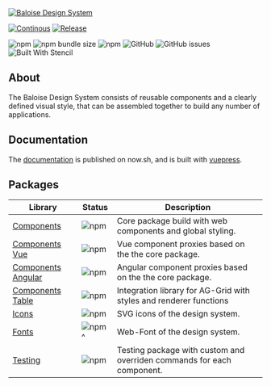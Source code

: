 <a href="https://baloise-design-system.vercel.app" target="blank">
    <img src="https://raw.githubusercontent.com/baloise/design-system/design-system/resources/images/banner.svg?sanitize=true" alt="Baloise Design System" />
</a>

<br>

[![Continous](https://github.com/baloise/design-system/actions/workflows/continous.yml/badge.svg?branch=master)](https://github.com/baloise/design-system/actions/workflows/continous.yml)
[![Release](https://github.com/baloise/design-system/actions/workflows/release.yml/badge.svg?branch=master)](https://github.com/baloise/design-system/actions/workflows/release.yml)

![npm](https://img.shields.io/npm/v/@baloise/design-system-components)
![npm bundle size](https://img.shields.io/bundlephobia/min/@baloise/design-system-components)
![npm](https://img.shields.io/npm/dt/@baloise/design-system-components)
![GitHub](https://img.shields.io/github/license/baloise/design-system)
![GitHub issues](https://img.shields.io/github/issues/baloise/design-system)
![Built With Stencil](https://img.shields.io/badge/-Built%20With%20Stencil-16161d.svg?logo=data%3Aimage%2Fsvg%2Bxml%3Bbase64%2CPD94bWwgdmVyc2lvbj0iMS4wIiBlbmNvZGluZz0idXRmLTgiPz4KPCEtLSBHZW5lcmF0b3I6IEFkb2JlIElsbHVzdHJhdG9yIDE5LjIuMSwgU1ZHIEV4cG9ydCBQbHVnLUluIC4gU1ZHIFZlcnNpb246IDYuMDAgQnVpbGQgMCkgIC0tPgo8c3ZnIHZlcnNpb249IjEuMSIgaWQ9IkxheWVyXzEiIHhtbG5zPSJodHRwOi8vd3d3LnczLm9yZy8yMDAwL3N2ZyIgeG1sbnM6eGxpbms9Imh0dHA6Ly93d3cudzMub3JnLzE5OTkveGxpbmsiIHg9IjBweCIgeT0iMHB4IgoJIHZpZXdCb3g9IjAgMCA1MTIgNTEyIiBzdHlsZT0iZW5hYmxlLWJhY2tncm91bmQ6bmV3IDAgMCA1MTIgNTEyOyIgeG1sOnNwYWNlPSJwcmVzZXJ2ZSI%2BCjxzdHlsZSB0eXBlPSJ0ZXh0L2NzcyI%2BCgkuc3Qwe2ZpbGw6I0ZGRkZGRjt9Cjwvc3R5bGU%2BCjxwYXRoIGNsYXNzPSJzdDAiIGQ9Ik00MjQuNywzNzMuOWMwLDM3LjYtNTUuMSw2OC42LTkyLjcsNjguNkgxODAuNGMtMzcuOSwwLTkyLjctMzAuNy05Mi43LTY4LjZ2LTMuNmgzMzYuOVYzNzMuOXoiLz4KPHBhdGggY2xhc3M9InN0MCIgZD0iTTQyNC43LDI5Mi4xSDE4MC40Yy0zNy42LDAtOTIuNy0zMS05Mi43LTY4LjZ2LTMuNkgzMzJjMzcuNiwwLDkyLjcsMzEsOTIuNyw2OC42VjI5Mi4xeiIvPgo8cGF0aCBjbGFzcz0ic3QwIiBkPSJNNDI0LjcsMTQxLjdIODcuN3YtMy42YzAtMzcuNiw1NC44LTY4LjYsOTIuNy02OC42SDMzMmMzNy45LDAsOTIuNywzMC43LDkyLjcsNjguNlYxNDEuN3oiLz4KPC9zdmc%2BCg%3D%3D&colorA=16161d&style=flat-square)

## About

The Baloise Design System consists of reusable components and a clearly defined visual style, that can be assembled together to build any number of applications.

## Documentation

The [documentation](https://baloise-design-system.vercel.app) is published on now.sh, and is built with [vuepress](https://vuepress.vuejs.org/).

## Packages

| Library                                                                                            | Status                                                                         | Description                                                            |
| -------------------------------------------------------------------------------------------------- | ------------------------------------------------------------------------------ | ---------------------------------------------------------------------- |
| [Components](https://baloise-design-system.vercel.app/components/)                                 | ![npm](https://img.shields.io/npm/v/@baloise/design-system-components)         | Core package build with web components and global styling.             |
| [Components Vue](https://baloise-design-system.vercel.app/components/getting-started/vue/)         | ![npm](https://img.shields.io/npm/v/@baloise/design-system-components-vue)     | Vue component proxies based on the the core package.                   |
| [Components Angular](https://baloise-design-system.vercel.app/components/getting-started/angular/) | ![npm](https://img.shields.io/npm/v/@baloise/design-system-components-angular) | Angular component proxies based on the the core package.               |
| [Components Table](https://baloise-design-system.vercel.app/components/components/bal-table.html)  | ![npm](https://img.shields.io/npm/v/@baloise/design-system-components-table)   | Integration library for AG-Grid with styles and renderer functions     |
| [Icons](https://baloise-design-system.vercel.app/design/icons.html#all-icons)                      | ![npm](https://img.shields.io/npm/v/@baloise/design-system-icons)              | SVG icons of the design system.                                        |
| [Fonts](https://baloise-design-system.vercel.app/design/typography.html)                           | ![npm](https://img.shields.io/npm/v/@baloise/design-system-fonts) ^            | Web-Font of the design system.                                         |
| [Testing](https://baloise-design-system.vercel.app/components/tooling/testing.html)                | ![npm](https://img.shields.io/npm/v/@baloise/design-system-testing)            | Testing package with custom and overriden commands for each component. |
